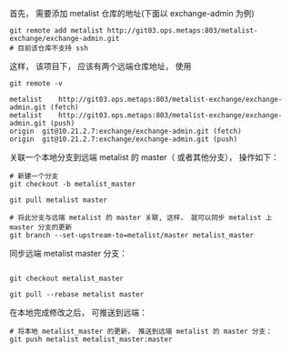 首先， 需要添加 metalist 仓库的地址(下面以 exchange-admin 为例)

```shell
git remote add metalist http://git03.ops.metaps:803/metalist-exchange/exchange-admin.git
# 目前该仓库不支持 ssh
```

这样， 该项目下， 应该有两个远端仓库地址， 使用 

```shell
git remote -v

metalist	http://git03.ops.metaps:803/metalist-exchange/exchange-admin.git (fetch)
metalist	http://git03.ops.metaps:803/metalist-exchange/exchange-admin.git (push)
origin	git@10.21.2.7:exchange/exchange-admin.git (fetch)
origin	git@10.21.2.7:exchange/exchange-admin.git (push)
```



关联一个本地分支到远端 metalist 的 master（ 或者其他分支）， 操作如下：

```shell
# 新建一个分支
git checkout -b metalist_master 

git pull metalist master

# 将此分支与远端 metalist 的 master 关联, 这样， 就可以同步 metalist 上 master 分支的更新
git branch --set-upstream-to=metalist/master metalist_master

```



同步远端 metalist master 分支：

```shell

git checkout metalist_master

git pull --rebase metalist master

```



在本地完成修改之后， 可推送到远端：

```shell
# 将本地 metalist_master 的更新， 推送到远端 metalist 的 master 分支：
git push metalist metalist_master:master

```

